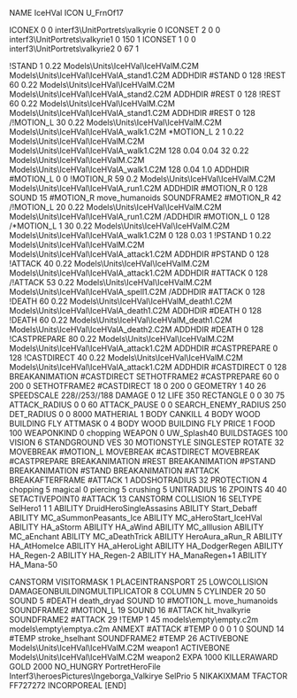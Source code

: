 NAME IceHVal
ICON U_FrnOf17

ICONEX 0 0 interf3\UnitPortrets\valkyrie 0
ICONSET 2 0 0 interf3\UnitPortrets\valkyrie1 0 150 1
ICONSET 1 0 0 interf3\UnitPortrets\valkyrie2 0 67 1

!STAND          1 0.22 Models\Units\IceHVal\IceHValM.C2M Models\Units\IceHVal\IceHValA_stand1.C2M
ADDHDIR #STAND 0 128
!REST          60 0.22 Models\Units\IceHVal\IceHValM.C2M Models\Units\IceHVal\IceHValA_stand2.C2M
ADDHDIR #REST 0 128
!REST          60 0.22 Models\Units\IceHVal\IceHValM.C2M Models\Units\IceHVal\IceHValA_stand1.C2M
ADDHDIR #REST 0 128
/!MOTION_L      30 0.22 Models\Units\IceHVal\IceHValM.C2M Models\Units\IceHVal\IceHValA_walk1.C2M
*MOTION_L      2 1 0.22 Models\Units\IceHVal\IceHValM.C2M Models\Units\IceHVal\IceHValA_walk1.C2M 128 0.04 0.04 32  0.22 Models\Units\IceHVal\IceHValM.C2M Models\Units\IceHVal\IceHValA_walk1.C2M 128 0.04 1.0
ADDHDIR #MOTION_L 0 0
!MOTION_R      59 0.2 Models\Units\IceHVal\IceHValM.C2M Models\Units\IceHVal\IceHValA_run1.C2M
ADDHDIR #MOTION_R 0 128
SOUND 15 #MOTION_R move_humanoids
SOUNDFRAME2 #MOTION_R 42
/!MOTION_L      20 0.22 Models\Units\IceHVal\IceHValM.C2M Models\Units\IceHVal\IceHValA_run1.C2M
/ADDHDIR #MOTION_L 0 128
/*MOTION_L      1 30 0.22 Models\Units\IceHVal\IceHValM.C2M Models\Units\IceHVal\IceHValA_walk1.C2M 0 128 0.03 1
!PSTAND        1  0.22 Models\Units\IceHVal\IceHValM.C2M Models\Units\IceHVal\IceHValA_attack1.C2M
ADDHDIR #PSTAND 0 128 
!ATTACK        40 0.22 Models\Units\IceHVal\IceHValM.C2M Models\Units\IceHVal\IceHValA_attack1.C2M
ADDHDIR #ATTACK 0 128
/!ATTACK       53 0.22 Models\Units\IceHVal\IceHValM.C2M Models\Units\IceHVal\IceHValA_spell1.C2M
/ADDHDIR #ATTACK 0 128
!DEATH         60 0.22 Models\Units\IceHVal\IceHValM_death1.C2M Models\Units\IceHVal\IceHValA_death1.C2M
ADDHDIR #DEATH 0 128
!DEATH         60 0.22 Models\Units\IceHVal\IceHValM_death1.C2M Models\Units\IceHVal\IceHValA_death2.C2M
ADDHDIR #DEATH 0 128
!CASTPREPARE   80  0.22 Models\Units\IceHVal\IceHValM.C2M Models\Units\IceHVal\IceHValA_attack1.C2M
ADDHDIR #CASTPREPARE 0 128
!CASTDIRECT    40  0.22 Models\Units\IceHVal\IceHValM.C2M Models\Units\IceHVal\IceHValA_attack1.C2M
ADDHDIR #CASTDIRECT 0 128
BREAKANIMATION #CASTDIRECT
SETHOTFRAME2 #CASTPREPARE 60 0 200 0
SETHOTFRAME2 #CASTDIRECT 18 0 200 0
GEOMETRY 1 40 26
SPEEDSCALE 228//253//188
DAMAGE   0 12
LIFE     350
RECTANGLE 0 0 30 75
ATTACK_RADIUS 0 0 60
ATTACK_PAUSE 0 0
SEARCH_ENEMY_RADIUS 250
DET_RADIUS 0 0 8000
MATHERIAL 1 BODY
CANKILL 4 BODY WOOD BUILDING FLY
ATTMASK 0 4 BODY WOOD BUILDING FLY
PRICE 1 FOOD 100
WEAPONKIND 0 chopping
WEAPON 0 UW_Splash40
BUILDSTAGES 100
VISION 6
STANDGROUND
VES 30
MOTIONSTYLE SINGLESTEP
ROTATE 32
MOVEBREAK #MOTION_L
MOVEBREAK #CASTDIRECT
MOVEBREAK #CASTPREPARE
BREAKANIMATION #REST
BREAKANIMATION #PSTAND
BREAKANIMATION #STAND
BREAKANIMATION #ATTACK
BREAKAFTERFRAME #ATTACK 1
ADDSHOTRADIUS 32
PROTECTION 4 chopping 5 magical 0 piercing 5 crushing 5
UNITRADIUS 16
ZPOINTS 40 40
SETACTIVEPOINT0 #ATTACK 13
CANSTORM
COLLISION 16
SELTYPE SelHero1 1 1
ABILITY DruidHeroSingleAssasins
ABILITY Start_Debaff
ABILITY MC_aSummonPeasants_Ice
ABILITY MC_aHeroStart_IceHVal
ABILITY HA_aStorm
ABILITY HA_aWind
ABILITY MC_aIllusion
ABILITY MC_aEnchant
ABILITY MC_aDeathTrick
ABILITY HeroAura_aRun_R
ABILITY HA_AtHomeIce
ABILITY HA_aHeroLight
ABILITY HA_DodgerRegen
ABILITY HA_Regen-2
ABILITY HA_Regen-2
ABILITY HA_ManaRegen+1
ABILITY HA_Mana-50

CANSTORM
VISITORMASK 1
PLACEINTRANSPORT 25
LOWCOLLISION
DAMAGEONBUILDINGMULTIPLICATOR 8
COLUMN 5
CYLINDER 20 50
SOUND 5 #DEATH death_dryad
SOUND 10 #MOTION_L move_humanoids
SOUNDFRAME2 #MOTION_L 19
SOUND 16 #ATTACK hit_hvalkyrie
SOUNDFRAME2 #ATTACK 29
!TEMP  1 45 models\empty\empty.c2m models\empty\emptya.c2m
ANMEXT #ATTACK #TEMP 0 0 0 1 0
SOUND 14 #TEMP stroke_hselhant
SOUNDFRAME2 #TEMP 26
ACTIVEBONE Models\Units\IceHVal\IceHValM.C2M weapon1
ACTIVEBONE Models\Units\IceHVal\IceHValM.C2M weapon2
EXPA 1000
KILLERAWARD             GOLD 2000
NO_HUNGRY
PortretHeroFile Interf3\heroesPictures\Ingeborga_Valkirye
SelPrio 5
NIKAKIXMAM
TFACTOR FF727272
INCORPOREAL
[END]
		